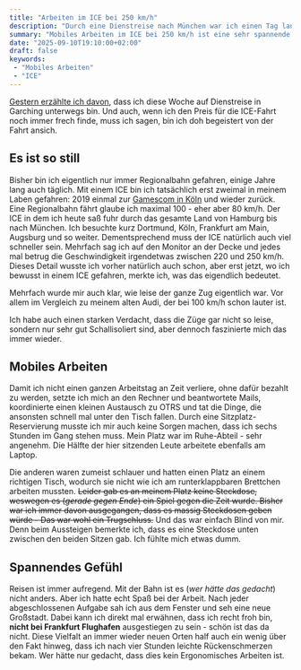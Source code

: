 ```yaml
---
title: "Arbeiten im ICE bei 250 km/h"
description: "Durch eine Dienstreise nach München war ich einen Tag lang im Zug unterwegs und habe von dort gearbeitet"
summary: "Mobiles Arbeiten im ICE bei 250 km/h ist eine sehr spannende Sache. Auch wenn das Internet gerne mal abbricht und das alles nichts mit ergonomischem Arbeiten zu tun hat, habe ich die Fahrt echt genossen. Der Ausblick aus dem Fenster war auch spannender wie das Nachmittagsprogramm im TV."
date: "2025-09-10T19:10:00+02:00"
draft: false
keywords:
 - "Mobiles Arbeiten"
 - "ICE"
---
```


[Gestern erzählte ich davon](/bahnpreise), dass ich diese Woche auf Dienstreise in Garching unterwegs bin. Und auch, wenn ich den Preis für die ICE-Fahrt noch immer frech finde, muss ich sagen, bin ich doh begeistert von der Fahrt ansich.

## Es ist so still
Bisher bin ich eigentlich nur immer Regionalbahn gefahren, einige Jahre lang auch täglich. Mit einem ICE bin ich tatsächlich erst zweimal in meinem Laben gefahren: 2019 einmal zur [Gamescom in Köln](/post/gamescom_2019) und wieder zurück. Eine Regionalbahn fährt glaube ich maximal 100 - eher aber 80 km/h. Der ICE in dem ich heute saß fuhr durch das gesamte Land von Hamburg bis nach München. Ich besuchte kurz Dortmund, Köln, Frankfurt am Main, Augsburg und so weiter. Dementsprechend muss der ICE natürlich auch viel schneller sein. Mehrfach sag ich auf den Monitor an der Decke und jedes mal betrug die Geschwindigkeit irgendetwas zwischen 220 und 250 km/h. Dieses Detail wusste ich vorher natürlich auch schon, aber erst jetzt, wo ich bewusst in einem ICE gefahren, merkte ich, was das eigendlich bedeutet.

Mehrfach wurde mir auch klar, wie leise der ganze Zug eigentlich war. Vor allem im Vergleich zu meinem alten Audi, der bei 100 km/h schon lauter ist.

Ich habe auch einen starken Verdacht, dass die Züge gar nicht so leise, sondern nur sehr gut Schallisoliert sind, aber dennoch faszinierte mich das immer wieder.

## Mobiles Arbeiten
Damit ich nicht einen ganzen Arbeitstag an Zeit verliere, ohne dafür bezahlt zu werden, setzte ich mich an den Rechner und beantwortete Mails, koordinierte einen kleinen Austausch zu OTRS und tat die Dinge, die ansonsten schnell mal unter den Tisch fallen. Durch eine Sitzplatz-Reservierung musste ich mir auch keine Sorgen machen, dass ich sechs Stunden im Gang stehen muss. Mein Platz war im Ruhe-Abteil - sehr angenehm. Die Hälfte der hier sitzenden Leute arbeitete ebenfalls am Laptop.

Die anderen waren zumeist schlauer und hatten einen Platz an einem richtigen Tisch, wodurch sie nicht wie ich am runterklappbaren Brettchen arbeiten mussten. ~~Leider gab es an meinem Platz keine Steckdose, weswegen es (_gerade gegen Ende_) ein Spiel gegen die Zeit wurde. Bisher war ich immer davon ausgegangen, dass es massig Steckdosen geben würde - Das war wohl ein Trugschluss.~~ Und das war einfach Blind von mir. Denn beim Aussteigen bemerkte ich, dass es eine Steckdose unten zwischen den beiden Sitzen gab. Ich fühlte mich etwas dumm.

## Spannendes Gefühl
Reisen ist immer aufregend. Mit der Bahn ist es (_wer hätte das gedacht_) nicht anders. Aber ich hatte echt Spaß bei der Arbeit. Nach jeder abgeschlossenen Aufgabe sah ich aus dem Fenster und seh eine neue Großstadt. Dabei kann ich direkt mal erwähnen, dass ich recht froh bin, **nicht bei Frankfurt Flughafen** ausgestiegen zu sein - schön ist das da nicht. Diese Vielfalt an immer wieder neuen Orten half auch ein wenig über den Fakt hinweg, dass ich nach vier Stunden leichte Rückenschmerzen bekam. Wer hätte nur gedacht, dass dies kein Ergonomisches Arbeiten ist.
